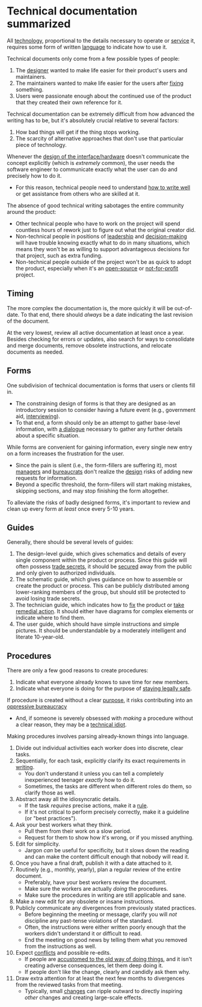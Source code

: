
# Technical documentation summarized

All [technology](technology.md), proportional to the details necessary to operate or [service](adequate.life/fix/) it, requires some form of written [language](language.md) to indicate how to use it.

Technical documents only come from a few possible types of people:

1. The [designer](engineering-design.md) wanted to make life easier for their product's users and maintainers.
2. The maintainers wanted to make life easier for the users after [fixing](https://adequate.life/fix/) something.
3. Users were passionate enough about the continued use of the product that they created their own reference for it.

Technical documentation can be extremely difficult from how advanced the writing has to be, but it's absolutely crucial relative to several factors:

1. How bad things will get if the thing stops working.
2. The scarcity of alternative approaches that don't use that particular piece of technology.

Whenever the [design of the interface/hardware](engineering-design.md) doesn't communicate the concept explicitly (which is *extremely* common), the user needs the software engineer to communicate exactly what the user can do and precisely how to do it.

- For this reason, technical people need to understand [how to write well](language-writing.md) or get assistance from others who are skilled at it.

The absence of good technical writing sabotages the entire community around the product:

- Other technical people who have to work on the project will spend countless hours of rework just to figure out what the original creator did.
- Non-technical people in positions of [leadership](mgmt-1_why.md) and [decision-making](decisions.md) will have trouble knowing exactly what to do in many situations, which means they won't be as willing to support advantageous decisions for that project, such as extra funding.
- Non-technical people outside of the project won't be as quick to adopt the product, especially when it's an [open-source](legal-ip-floss.md) or [not-for-profit](mgmt-npo.md) project.

## Timing

The more complex the documentation is, the more quickly it will be out-of-date. To that end, there should *always* be a date indicating the last revision of the document.

At the very lowest, review all active documentation at least once a year. Besides checking for errors or updates, also search for ways to consolidate and merge documents, remove obsolete instructions, and relocate documents as needed.

## Forms

One subdivision of technical documentation is forms that users or clients fill in.

- The constraining design of forms is that they are designed as an introductory session to consider having a future event (e.g., government aid, [interviewing](mgmt-3_teams.md)).
- To that end, a form should only be an attempt to gather base-level information, with [a dialogue](people-conversation.md) necessary to gather any further details about a specific situation.

While forms are convenient for gaining information, every single new entry on a form increases the frustration for the user.

- Since the pain is silent (i.e., the form-fillers are suffering it), most [managers](mgmt-npo.md) and [bureaucrats](bureaucracy.md) don't realize the [design](engineering-design.md) risks of adding new requests for information.
- Beyond a specific threshold, the form-fillers will start making mistakes, skipping sections, and may stop finishing the form altogether.

To alleviate the risks of badly designed forms, it's important to review and clean up every form at *least* once every 5-10 years.

## Guides

Generally, there should be several levels of guides:

1. The design-level guide, which gives schematics and details of every single component within the product or process. Since this guide will often possess [trade secrets](legal-ip.md), it should be [secured](safety-security.md) away from the public and only given to authorized individuals.
2. The schematic guide, which gives guidance on how to assemble or create the product or process. This can be publicly distributed among lower-ranking members of the group, but should still be protected to avoid losing trade secrets.
3. The technician guide, which indicates how to [fix](fix.md) the product or [take remedial action](people-customerservice.md). It should either have diagrams for complex elements or indicate where to find them.
4. The user guide, which should have simple instructions and simple pictures. It should be understandable by a moderately intelligent and literate 10-year-old.

## Procedures

There are only a few good reasons to create procedures:

1. Indicate what everyone already knows to save time for new members.
2. Indicate what everyone is doing for the purpose of [staying legally safe](legal-safety.md).

If procedure is created without a clear [purpose](purpose.md), it risks contributing into an [oppressive bureaucracy](bureaucracy.md)

- And, if someone is severely obsessed with *making* a procedure without a clear reason, they may be a [technical idiot](https://gainedin.site/idiot/).

Making procedures involves parsing already-known things into language.

1. Divide out individual activities each worker does into discrete, clear tasks.
2. Sequentially, for each task, explicitly clarify its exact requirements in [writing](language-writing.md).
   - You don't understand it unless you can tell a completely inexperienced teenager *exactly* how to do it.
   - Sometimes, the tasks are different when different roles do them, so clarify those as well.
3. Abstract away all the idiosyncratic details.
   - If the task *requires* precise actions, make it a [rule](people-rules.md).
   - If it's not critical to perform precisely correctly, make it a guideline (or "best practices").
4. Ask your best workers what they think.
   - Pull them from their work on a slow period.
   - Request for them to show how it's wrong, or if you missed anything.
5. Edit for simplicity.
   - Jargon *can* be useful for specificity, but it slows down the reading and can make the content difficult enough that nobody will read it.
6. Once you have a final draft, publish it with a date attached to it.
7. Routinely (e.g., monthly, yearly), plan a regular review of the entire document.
   - Preferably, have your best workers review the document.
   - Make sure the workers are actually *doing* the procedures.
   - Make sure the procedures in writing are still applicable and sane.
8. Make a new edit for any obsolete or insane instructions.
9. Publicly communicate any divergences from previously stated practices.
   - Before beginning the meeting or message, clarify you will *not* discipline any past-tense violations of the standard.
   - Often, the instructions were either written poorly enough that the workers didn't understand it or difficult to read.
   - End the meeting on good news by telling them what you removed from the instructions as well.
10. Expect [conflicts](people-conflicts.md) and possible re-edits.
    - If people are [accustomed to the old way of doing things](habits.md), and it isn't creating adverse consequences, let them deep doing it.
    - If people don't like the change, clearly and candidly ask them why.
11. Draw extra attention for at least the next few months to divergences from the reviewed tasks from that meeting.
    - Typically, small [changes](people-changes.md) can ripple outward to directly inspiring *other* changes and creating large-scale effects.
